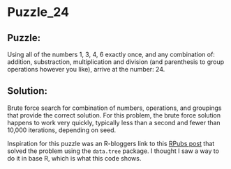# Puzzle_24

## Puzzle:
Using all of the numbers 1, 3, 4, 6 exactly once, and any combination of: addition, substraction, multiplication and division (and parenthesis to group operations however you like), arrive at the number: 24.

## Solution:
Brute force search for combination of numbers, operations, and groupings that provide the correct solution. For this problem, the brute force solution happens to work very quickly, typically less than a second and fewer than 10,000 iterations, depending on seed.

Inspiration for this puzzle was an R-bloggers link to this <a href="http://www.rpubs.com/artichaud1/184676">RPubs post</a> that solved the problem using the `data.tree` package. I thought I saw a way to do it in base R, which is what this code shows.
